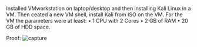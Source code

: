 Installed VMworkstation on laptop/desktop and then installing Kali Linux in a VM. Then ceated a new VM shell, install Kali from ISO on 
the VM. For the VM  the parameters were at least:
• 1 CPU with 2 Cores
• 2 GB of RAM
• 20 GB of HDD space.

Proof:
![capture](https://user-images.githubusercontent.com/26984030/27211593-39e28df2-520f-11e7-9515-d0e70027a731.PNG)
